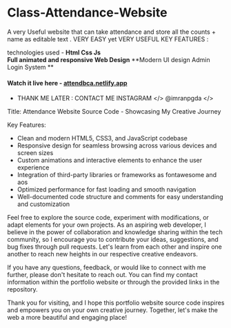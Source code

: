 # Class-Attendance-Website
A very Useful website that can take attendance and store all the counts + name as editable text . VERY EASY yet VERY USEFUL
KEY FEATURES :

technologies used - **Html Css Js** <br>
**Full animated and responsive Web Design**
**Modern UI design
Admin Login System
**




#### Watch it live here - [attendbca.netlify.app](https://attendbca.netlify.app/)
 - THANK ME LATER :  CONTACT ME INSTAGRAM </> @imranpgda </>

Title: Attendance Website Source Code - Showcasing My Creative Journey


Key Features:
- Clean and modern HTML5, CSS3, and JavaScript codebase
- Responsive design for seamless browsing across various devices and screen sizes
- Custom animations and interactive elements to enhance the user experience
- Integration of third-party libraries or frameworks as fontawesome and aos
- Optimized performance for fast loading and smooth navigation
- Well-documented code structure and comments for easy understanding and customization

Feel free to explore the source code, experiment with modifications, or adapt elements for your own projects. As an aspiring web developer, I believe in the power of collaboration and knowledge sharing within the tech community, so I encourage you to contribute your ideas, suggestions, and bug fixes through pull requests. Let's learn from each other and inspire one another to reach new heights in our respective creative endeavors.

If you have any questions, feedback, or would like to connect with me further, please don't hesitate to reach out. You can find my contact information within the portfolio website or through the provided links in the repository.

Thank you for visiting, and I hope this portfolio website source code inspires and empowers you on your own creative journey. Together, let's make the web a more beautiful and engaging place!
